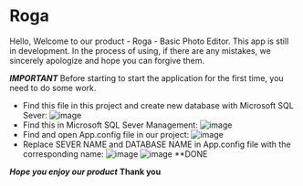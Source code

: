 # Roga
Hello, Welcome to our product - Roga - Basic Photo Editor.
This app is still in development. In the process of using, if there are any mistakes, we sincerely apologize and hope you can forgive them.

***IMPORTANT***
Before starting to start the application for the first time, you need to do some work.
- Find this file in this project and create new database with Microsoft SQL Sever:
![image](https://user-images.githubusercontent.com/106144398/217645658-64a35125-4221-449c-8e0e-e5fd04ed9e69.png)
- Find this in Microsoft SQL Sever Management:
![image](https://user-images.githubusercontent.com/106144398/217646489-c0184f7d-a544-48e5-8244-648080ffafa8.png)
- Find and open App.config file in our project: 
![image](https://user-images.githubusercontent.com/106144398/217646676-9033b806-c46c-41c9-8f13-1f45297b9c7b.png)
- Replace SEVER NAME and DATABASE NAME in App.config file with the corresponding name:
![image](https://user-images.githubusercontent.com/106144398/217647269-17fcb08b-d82c-43b3-87cf-842168bda379.png)
![image](https://user-images.githubusercontent.com/106144398/217647564-37b91d00-ab6f-40a9-a825-5ea1868ff81d.png)
**DONE

***Hope you enjoy our product***
**Thank you**
